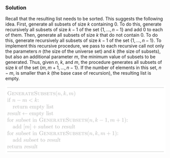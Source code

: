 
### Solution

Recall that the resulting list needs to be sorted. This suggests 
the following idea. First, generate all subsets of size $k$
containing 0. To do
this, generate recursively all subsets of size $k-1$ of the set 
$\lbrace 1, \dotsc, n-1 \rbrace$ and add $0$ to each of them.
Then, generate all subsets of size $k$ that do not contain $0$.
To do this, generate recursively all subsets of size $k-1$
of the set $\lbrace 1, \dotsc, n-1 \rbrace$.
To implement this recursive procedure, we pass to each recursive call
not only the parameters $n$ (the size of the universe set)
and $k$ (the size of subsets), but also an additional parameter $m$,
the minimum value of subsets to be generated. Thus, given $n$, $k$, 
and $m$, the procedure generates all subsets of size $k$
of the set $\lbrace m, m+1, \dotsc, n-1\rbrace$. If the number of
elements in this set, $n-m$, is smaller than $k$ (the base case of 
recursion), the resulting list is empty.

<img src="../../images/subsets.png">


